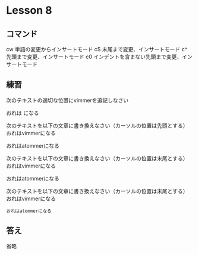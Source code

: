 # Lesson 8
## コマンド
cw 単語の変更からインサートモード
c$ 末尾まで変更、インサートモード
c^ 先頭まで変更、インサートモード
c0 インデントを含まない先頭まで変更、インサートモード

## 練習
次のテキストの適切な位置にvimmerを追記しなさい

おれは になる　　　

次のテキストを以下の文章に書き換えなさい（カーソルの位置は先頭とする）
おれはvimmerになる

おれはatommerになる

次のテキストを以下の文章に書き換えなさい（カーソルの位置は末尾とする）
おれはvimmerになる

おれはatommerになる

次のテキストを以下の文章に書き換えなさい（カーソルの位置は末尾とする）
おれはvimmerになる

    おれはatommerになる

## 答え
省略

